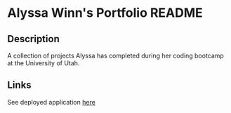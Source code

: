 # Alyssa Winn's Portfolio README

## Description
A collection of projects Alyssa has completed during her coding bootcamp at the University of Utah.

## Links
See deployed application [here](https://alyssawinn.github.io/portfolio/)